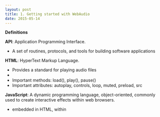 ```yaml
---
layout: post
title: 1. Getting started with WebAudio
date: 2015-05-14
---
```


**Definitions**

**API**: Application Programming Interface.
- A set of routines, protocols, and tools for building software applications

**HTML**: HyperText Markup Language.
- Provides a standard for playing audio files
- <audio> tag specifies a standard way to embed audio in a web page
- Important methods: load(), play(), pause()
- Important attributes: autoplay, controls, loop, muted, preload, src

**JavaScript**: A dynamic programming language, object-oriented, commonly used to create interactive effects within web browsers.
- embedded in HTML, within <script> tags

**AudioContext**: Managing and playing all sounds
- AudioContext connects sound sources to the sound destination
- Only needed once for each audio application created
- Contains AudioNodes
```
var audioContext = new AudioContext()
```

**AudioNodes**: Processing modules for audio signal

LINKS:
[HTML Audio Tag](http://www.w3schools.com/htmL/html5_audio.asp)
[AudioContext](http://www.html5rocks.com/en/tutorials/webaudio/intro/)


